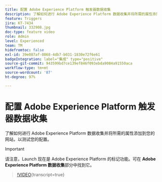 ```yaml
---
title: 配置 Adobe Experience Platform 触发器数据收集
description: 了解如何进行 Adobe Experience Platform 数据收集并将所需的属性添加到您的网站，以测试您的配置。
feature: Triggers
jira: KT-7434
thumbnail: 332908.jpg
doc-type: feature video
role: Admin
level: Experienced
team: TM
hidefromtoc: false
exl-id: 39e087af-0868-4db7-b031-1830e72f6e61
badgeIntegration: label="集成" type="positive"
source-git-commit: 943599bd7ce139ef846f093ebda9084a91550aca
workflow-type: tm+mt
source-wordcount: '87'
ht-degree: 97%

---
```


# 配置 Adobe Experience Platform 触发器数据收集

了解如何进行 Adobe Experience Platform 数据收集并将所需的属性添加到您的网站，以测试您的配置。

>[!IMPORTANT]
>
> 请注意，Launch 现在是 Adobe Experience Platform 的标记功能。可在 **Adobe Experience Platform 数据收集**&#x200B;部分中找到它。

>[!VIDEO](https://video.tv.adobe.com/v/332908?learn=on){transcript=true}
